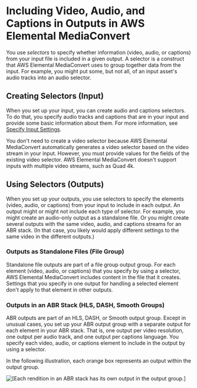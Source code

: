 # Including Video, Audio, and Captions in Outputs in AWS Elemental MediaConvert<a name="video-audio-captions-selectors"></a>

You use *selectors* to specify whether information \(video, audio, or captions\) from your input file is included in a given output\. A selector is a construct that AWS Elemental MediaConvert uses to group together data from the input\. For example, you might put some, but not all, of an input asset's audio tracks into an audio selector\.

## Creating Selectors \(Input\)<a name="create-selectors"></a>

When you set up your input, you can create audio and captions selectors\. To do that, you specify audio tracks and captions that are in your input and provide some basic information about them\. For more information, see [Specify Input Settings](setting-up-a-job.md#specify-input-settings)\. 

You don't need to create a video selector because AWS Elemental MediaConvert automatically generates a video selector based on the video stream in your input\. However, you must provide values for the fields of the existing video selector\. AWS Elemental MediaConvert doesn't support inputs with multiple video streams, such as Quad 4k\.

## Using Selectors \(Outputs\)<a name="add-selectors-to-output"></a>

When you set up your outputs, you use selectors to specify the elements \(video, audio, or captions\) from your input to include in each output\. An output might or might not include each type of selector\. For example, you might create an audio\-only output as a standalone file\. Or you might create several outputs with the same video, audio, and captions streams for an ABR stack\. \(In that case, you likely would apply different settings to the same video in the different outputs\.\)

### Outputs as Standalone Files \(File Group\)<a name="add-selectors-file-outputs"></a>

Standalone file outputs are part of a file group output group\. For each element \(video, audio, or captions\) that you specify by using a selector, AWS Elemental MediaConvert includes content in the file that it creates\. Settings that you specify in one output for handling a selected element don't apply to that element in other outputs\.

### Outputs in an ABR Stack \(HLS, DASH, Smooth Groups\)<a name="add-selectors-ABR-outputs"></a>

ABR outputs are part of an HLS, DASH, or Smooth output group\. Except in unusual cases, you set up your ABR output group with a separate output for each element in your ABR stack\. That is, one output per video resolution, one output per audio track, and one output per captions language\. You specify each video, audio, or captions element to include in the output by using a selector\. 

In the following illustration, each orange box represents an output within the output group\. 

![\[Each rendition in an ABR stack has its own output in the output group.\]](http://docs.aws.amazon.com/mediaconvert/latest/ug/images/ABRsegSeparately.png)